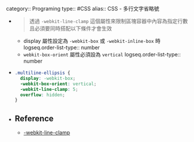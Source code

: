 category:: Programing
type:: #CSS
alias:: CSS - 多行文字省略號

- > 透過 `-webkit-line-clamp` 這個屬性來限制區塊容器中內容為指定行數
  且必須要同時搭配以下條件才會生效
	- display 屬性設定為 `-webkit-box` 或 `-webkit-inline-box` 時
	  logseq.order-list-type:: number
	- `webkit-box-orient` 屬性必須設為 `vertical`
	  logseq.order-list-type:: number
- ```css
  .multiline-ellipsis { 
    display: -webkit-box;
    -webkit-box-orient: vertical;
    -webkit-line-clamp: 5;
    overflow: hidden;
  }
  ```
- ## Reference
	- [-webkit-line-clamp](https://developer.mozilla.org/en-US/docs/Web/CSS/-webkit-line-clamp)